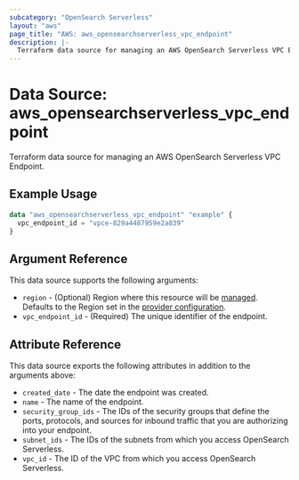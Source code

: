 ```yaml
---
subcategory: "OpenSearch Serverless"
layout: "aws"
page_title: "AWS: aws_opensearchserverless_vpc_endpoint"
description: |-
  Terraform data source for managing an AWS OpenSearch Serverless VPC Endpoint.
---
```


# Data Source: aws_opensearchserverless_vpc_endpoint

Terraform data source for managing an AWS OpenSearch Serverless VPC Endpoint.

## Example Usage

```terraform
data "aws_opensearchserverless_vpc_endpoint" "example" {
  vpc_endpoint_id = "vpce-829a4487959e2a839"
}
```

## Argument Reference

This data source supports the following arguments:

* `region` - (Optional) Region where this resource will be [managed](https://docs.aws.amazon.com/general/latest/gr/rande.html#regional-endpoints). Defaults to the Region set in the [provider configuration](https://registry.terraform.io/providers/hashicorp/aws/latest/docs#aws-configuration-reference).
* `vpc_endpoint_id` - (Required) The unique identifier of the endpoint.

## Attribute Reference

This data source exports the following attributes in addition to the arguments above:

* `created_date` - The date the endpoint was created.
* `name` - The name of the endpoint.
* `security_group_ids` - The IDs of the security groups that define the ports, protocols, and sources for inbound traffic that you are authorizing into your endpoint.
* `subnet_ids` - The IDs of the subnets from which you access OpenSearch Serverless.
* `vpc_id` - The ID of the VPC from which you access OpenSearch Serverless.
